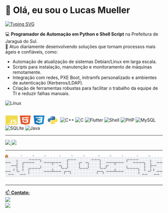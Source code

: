 # 👋 Olá, eu sou o Lucas Mueller  

[![Typing SVG](https://readme-typing-svg.herokuapp.com?duration=3500&pause=800&center=true&vCenter=true&multiline=true&width=700&height=70&lines=Automação+em+Python+%2B+Shell;Debian%2FLinux%2C+PXE%2C+Kerberos%2C+LDAP%2C+initramfs)](https://git.io/typing-svg)

💻 **Programador de Automação em Python e Shell Script** na Prefeitura de Jaraguá do Sul.  
🚀 Atuo diariamente desenvolvendo soluções que tornam processos mais ágeis e confiáveis, como:  
- Automação de atualização de sistemas Debian/Linux em larga escala.  
- Scripts para instalação, manutenção e monitoramento de máquinas remotamente.  
- Integração com redes, PXE Boot, initramfs personalizado e ambientes de autenticação (Kerberos/LDAP).  
- Criação de ferramentas robustas para facilitar o trabalho da equipe de TI e reduzir falhas manuais.  

<p align="left">
  <img alt="Linux" src="https://img.shields.io/badge/Linux-Debian-informational?style=for-the-badge&logo=debian">
</p>


<div style="display: inline_block"><br>
  <img align="center" alt="Js" height="30" width="40" src="https://raw.githubusercontent.com/devicons/devicon/master/icons/javascript/javascript-plain.svg">
  <img align="center" alt="HTML" height="30" width="40" src="https://raw.githubusercontent.com/devicons/devicon/master/icons/html5/html5-original.svg">
  <img align="center" alt="CSS" height="30" width="40" src="https://raw.githubusercontent.com/devicons/devicon/master/icons/css3/css3-original.svg">
  <img align="center" alt="Python" height="30" width="40" src="https://raw.githubusercontent.com/devicons/devicon/master/icons/python/python-original.svg">
  <img align="center" alt="C++" height="30" width="40" src="https://cdn.jsdelivr.net/gh/devicons/devicon@latest/icons/cplusplus/cplusplus-original.svg" />
  <img align="center" alt="C" height="30" width="40" src="https://cdn.jsdelivr.net/gh/devicons/devicon@latest/icons/c/c-original.svg" />
  <img align="center" alt="Flutter" height="30" width="40" src="https://cdn.jsdelivr.net/gh/devicons/devicon@latest/icons/flutter/flutter-original.svg" />
  <img align="center" alt="Shell" height="40" width="40" src="https://cdn.jsdelivr.net/gh/devicons/devicon/icons/bash/bash-original.svg"/>
  <img align="center" alt="PHP" height="32" width="42" src="https://cdn.jsdelivr.net/gh/devicons/devicon/icons/php/php-original.svg">
  <img align="center" alt="MySQL" height="32" width="42" src="https://cdn.jsdelivr.net/gh/devicons/devicon/icons/mysql/mysql-original.svg">
  <img align="center" alt="SQLite" height="32" width="42" src="https://cdn.jsdelivr.net/gh/devicons/devicon/icons/sqlite/sqlite-original.svg">
  <img align="center" alt="Java" height="32" width="42" src="https://cdn.jsdelivr.net/gh/devicons/devicon/icons/java/java-original.svg">
</div>


---

<div>
  <a href="https://github.com/LucasMueller134">
    <img height="180em" src="https://github-readme-stats.vercel.app/api?username=LucasMueller134&show_icons=true&theme=dracula&include_all_commits=true&count_private=true"/>
    <img height="180em" src="https://github-readme-stats.vercel.app/api/top-langs/?username=LucasMueller134&layout=compact&langs_count=7&theme=dracula"/>
</div>

---

<picture>
  <source media="(prefers-color-scheme: dark)" srcset="https://raw.githubusercontent.com/LucasMueller134/LucasMueller134/output/pacman-contribution-graph-dark.svg">
  <source media="(prefers-color-scheme: light)" srcset="https://raw.githubusercontent.com/LucasMueller134/LucasMueller134/output/pacman-contribution-graph.svg">
  <img alt="pacman contribution graph" src="https://raw.githubusercontent.com/LucasMueller134/LucasMueller134/output/pacman-contribution-graph.svg">
</picture>

---

📫 **Contato:**  
<a href = "mailto:lucas134cell@gmail.com"><img src="https://img.shields.io/badge/-Gmail-%23333?style=for-the-badge&logo=gmail&logoColor=white" target="_blank"></a>  
<a href="https://www.linkedin.com/in/lucas-mueller-ab1b1624a" target="_blank"><img src="https://img.shields.io/badge/-LinkedIn-%230077B5?style=for-the-badge&logo=linkedin&logoColor=white" target="_blank"></a>  

